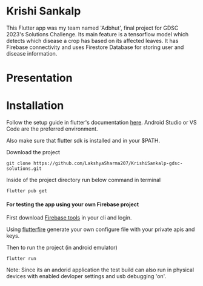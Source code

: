 # Krishi Sankalp
This Flutter app was my team named 'Adbhut', final project for GDSC 2023's Solutions Challenge. Its main feature is a tensorflow model which detects which disease a crop has based on its affected leaves. It has Firebase connectivity and uses Firestore Database for storing user and disease information.

# Presentation


# Installation
Follow the setup guide in flutter's documentation [here](https://docs.flutter.dev/get-started/install). Android Studio or VS Code are the preferred environment.

Also make sure that flutter sdk is installed and in your $PATH.

Download the project

`git clone https://github.com/LakshyaSharma207/KrishiSankalp-gdsc-solutions.git`

Inside of the project directory run below command in terminal

`flutter pub get`

#### For testing the app using your own Firebase project
First download [Firebase tools](https://firebase.google.com/docs/cli/#install_the_firebase_cli) in your cli and login.

Using [flutterfire](https://firebase.google.com/docs/flutter/setup?platform=android) generate your own configure file with your private apis and keys.

Then to run the project (in android emulator)

`flutter run`

Note: Since its an andorid application the test build can also run in physical devices with enabled devloper settings and usb debugging 'on'.
